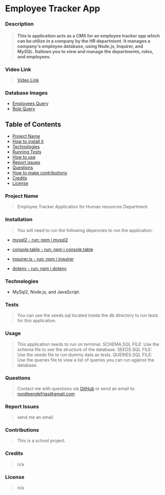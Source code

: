 # Employee Tracker App
 
### Description
> #### This is application acts as a CMS for an employee tracker app which can be utilize in a company by the HR department. It manages a company's employee database, using Node.js, Inquirer, and MySQL. Itallows you to view and manage the departments, roles, and employees.

### Video Link
> [Video Link](https://drive.google.com/file/d/1PdNA_o38p72mACqZkJ_Rg0wPVrbnTjye/view?usp=sharing)

### Database Images
- [Employees Query](https://drive.google.com/file/d/1BCBD4FncVpo_CpVjxsgFJzDhu9VNCrTZ/view?usp=sharing)
- [Role Query](https://drive.google.com/file/d/1mumNjAk7xmW4-upw34FMna34kqK7gEhN/view?usp=sharing)

## Table of Contents
- [Project Name](#project_name)
- [How to install it](#installation)
- [Technologies](#Technologies)
- [Running Tests](#tests)
- [How to use](#usage)
- [Report issues](#issues)
- [Questions](#username)
- [How to make contributions](#contributions)
- [Credits](#credits)
- [License](#license)

### Project Name
> Employee Tracker Application for Human resources Department.

### Installation
> You will need to run the following depencies to run the application:

- [mysql2 - run: npm i mysql2](https://www.npmjs.com/package/mysql2)

- [console.table - run: npm i console.table](https://www.npmjs.com/package/console.table)

- [inquirer.js - run: npm i inquirer](https://www.npmjs.com/package/inquirer)

- [dotenv - run: npm i dotenv](https://www.npmjs.com/package/dotenv)

### Technologies
- MySql2, Node.js, and JavaScript.

### Tests
> You can use the seeds.sql located inside the db directory to run tests for this application.

### Usage
> This application needs to run on terminal.
> SCHEMA.SQL FILE: Use the schema file to see the structure of the database.
> SEEDS.SQL FILE: Use the seeds file to run dummy data as tests.
> QUERIES.SQL FILE: Use the queries file to view a list of queries you can run against the database.

### Questions
> Contact me with questions via [GitHub](https://github.com/NDF-WEB-DEV) or send an email to: nordleendefrias@gmail.com

### Report Issues
> send me an email

### Contributions
> This is a school project.

### Credits
> n/a

### License
> n/a
